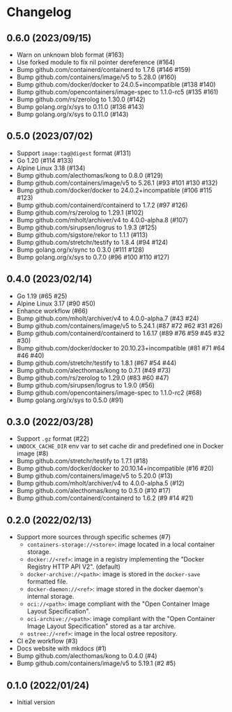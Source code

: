 # Changelog

## 0.6.0 (2023/09/15)

* Warn on unknown blob format (#163)
* Use forked module to fix nil pointer dereference (#164)
* Bump github.com/containerd/containerd to 1.7.6 (#146 #159)
* Bump github.com/containers/image/v5 to 5.28.0 (#160)
* Bump github.com/docker/docker to 24.0.5+incompatible  (#138 #140)
* Bump github.com/opencontainers/image-spec to 1.1.0-rc5 (#135 #161)
* Bump github.com/rs/zerolog to 1.30.0 (#142)
* Bump golang.org/x/sys to 0.11.0 (#136 #143)
* Bump golang.org/x/sys to 0.11.0 (#143)

## 0.5.0 (2023/07/02)

* Support `image:tag@digest` format (#131)
* Go 1.20 (#114 #133)
* Alpine Linux 3.18 (#134)
* Bump github.com/alecthomas/kong to 0.8.0 (#129)
* Bump github.com/containers/image/v5 to 5.26.1 (#93 #101 #130 #132)
* Bump github.com/docker/docker to 24.0.2+incompatible (#106 #115 #123)
* Bump github.com/containerd/containerd to 1.7.2 (#97 #126)
* Bump github.com/rs/zerolog to 1.29.1 (#102)
* Bump github.com/mholt/archiver/v4 to 4.0.0-alpha.8 (#107)
* Bump github.com/sirupsen/logrus to 1.9.3 (#125)
* Bump github.com/sigstore/rekor to 1.1.1 (#113)
* Bump github.com/stretchr/testify to 1.8.4 (#94 #124)
* Bump golang.org/x/sync to 0.3.0 (#111 #128)
* Bump golang.org/x/sys to 0.7.0 (#96 #100 #110 #127)

## 0.4.0 (2023/02/14)

* Go 1.19 (#65 #25)
* Alpine Linux 3.17 (#90 #50)
* Enhance workflow (#66)
* Bump github.com/mholt/archiver/v4 to 4.0.0-alpha.7 (#43 #24)
* Bump github.com/containers/image/v5 to 5.24.1 (#87 #72 #62 #31 #26)
* Bump github.com/containerd/containerd to 1.6.17 (#89 #76 #59 #45 #32 #30)
* Bump github.com/docker/docker to 20.10.23+incompatible (#81 #71 #64 #46 #40)
* Bump github.com/stretchr/testify to 1.8.1 (#67 #54 #44)
* Bump github.com/alecthomas/kong to 0.7.1 (#49 #73)
* Bump github.com/rs/zerolog to 1.29.0 (#83 #60 #47)
* Bump github.com/sirupsen/logrus to 1.9.0 (#56)
* Bump github.com/opencontainers/image-spec to 1.1.0-rc2 (#68)
* Bump golang.org/x/sys to 0.5.0 (#91)

## 0.3.0 (2022/03/28)

* Support `.gz` format (#22)
* `UNDOCK_CACHE_DIR` env var to set cache dir and predefined one in Docker image (#8)
* Bump github.com/stretchr/testify to 1.7.1 (#18)
* Bump github.com/docker/docker to 20.10.14+incompatible (#16 #20)
* Bump github.com/containers/image/v5 to 5.20.0 (#13)
* Bump github.com/mholt/archiver/v4 to 4.0.0-alpha.5 (#12)
* Bump github.com/alecthomas/kong to 0.5.0 (#10 #17)
* Bump github.com/containerd/containerd to 1.6.2 (#9 #14 #21)

## 0.2.0 (2022/02/13)

* Support more sources through specific schemes (#7)
    * `containers-storage://<store>`: image located in a local container storage.
    * `docker://<ref>`: image in a registry implementing the "Docker Registry HTTP API V2". (default)
    * `docker-archive://<path>`: image is stored in the `docker-save` formatted file.
    * `docker-daemon://<ref>`: image stored in the docker daemon's internal storage.
    * `oci://<path>`: image compliant with the "Open Container Image Layout Specification".
    * `oci-archive://<path>`: image compliant with the "Open Container Image Layout Specification" stored as a tar archive.
    * `ostree://<ref>`: image in the local ostree repository.
* CI e2e workflow (#3)
* Docs website with mkdocs (#1)
* Bump github.com/alecthomas/kong to 0.4.0 (#4)
* Bump github.com/containers/image/v5 to 5.19.1 (#2 #5)

## 0.1.0 (2022/01/24)

* Initial version
